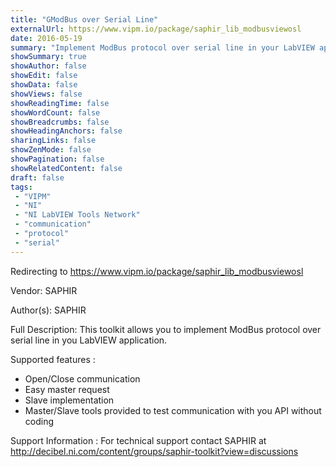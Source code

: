 ```yaml
---
title: "GModBus over Serial Line"
externalUrl: https://www.vipm.io/package/saphir_lib_modbusviewosl
date: 2016-05-19
summary: "Implement ModBus protocol over serial line in your LabVIEW application"
showSummary: true
showAuthor: false
showEdit: false
showData: false
showViews: false
showReadingTime: false
showWordCount: false
showBreadcrumbs: false
showHeadingAnchors: false
sharingLinks: false
showZenMode: false
showPagination: false
showRelatedContent: false
draft: false
tags:
 - "VIPM"
 - "NI"
 - "NI LabVIEW Tools Network"
 - "communication"
 - "protocol"
 - "serial"
---
```


Redirecting to https://www.vipm.io/package/saphir_lib_modbusviewosl

Vendor: SAPHIR

Author(s): SAPHIR
 
Full Description:
This toolkit allows you to implement ModBus protocol over serial line in you LabVIEW application.

Supported features :
   * Open/Close communication
   * Easy master request
   * Slave  implementation
   * Master/Slave tools provided to test communication with you API without coding

Support Information :
For technical support contact SAPHIR at http://decibel.ni.com/content/groups/saphir-toolkit?view=discussions